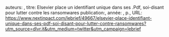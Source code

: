 auteurs: , 
titre: Elsevier place un identifiant unique dans ses .Pdf, soi-disant pour lutter contre les ransomwares
publication:, 
année: , 
p.,
URL: https://www.nextinpact.com/lebrief/49667/elsevier-place-identifiant-unique-dans-ses-pdf-soi-disant-pour-lutter-contre-ransomwares?utm_source=dlvr.it&utm_medium=twitter&utm_campaign=lebrief

